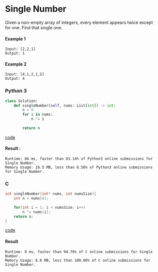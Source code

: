 # Single Number
Given a non-empty array of integers, every element appears twice except for one. Find that single one.

#### Example 1
```
Input: [2,2,1]
Output: 1
```

#### Example 2
```
Input: [4,1,2,1,2]
Output: 4
```

### Python 3
```python
class Solution:
    def singleNumber(self, nums: List[int]) -> int:
        n = 0
        for i in nums:
            n ^= i
            
        return n
```
[code](Python/136.py)

#### Result : 
```
Runtime: 84 ms, faster than 83.14% of Python3 online submissions for Single Number.
Memory Usage: 16.5 MB, less than 6.56% of Python3 online submissions for Single Number.
```

### C
```C
int singleNumber(int* nums, int numsSize){
    int n = nums[0];
    
    for(int i = 1; i < numsSize; i++)
        n ^= nums[i];
    return n;
}
```
[code](C/136.c)

#### Result
```
Runtime: 8 ms, faster than 94.76% of C online submissions for Single Number.
Memory Usage: 6.6 MB, less than 100.00% of C online submissions for Single Number.
```
